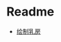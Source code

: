 # Readme

- [绘制乳房](http://nbviewer.jupyter.org/github/ShixiangWang/masterR/blob/master/RforFun/drawBreast.ipynb)

